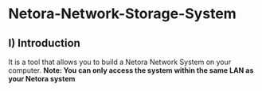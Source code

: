 # Netora-Network-Storage-System

## I) Introduction

It is a tool that allows you to build a Netora Network System on your computer.
__Note: You can only access the system within the same LAN as your Netora system__

